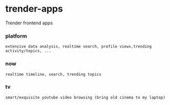 # trender-apps
Trender frontend apps

### platform 
    extensive data analysis, realtime search, profile views,trending activity/topics, ...
    
### now 
    realtime timeline, search, trending topics
    
### tv 
    smart/exquisite youtube video browsing (bring old cinema to my laptop)
